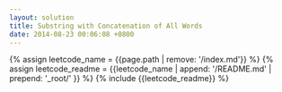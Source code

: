 ```yaml
---
layout: solution
title: Substring with Concatenation of All Words
date: 2014-08-23 00:06:08 +0800
---
```

{% assign leetcode_name = {{page.path | remove: '/index.md'}}  %}
{% assign leetcode_readme = {{leetcode_name | append: '/README.md' | prepend: '_root/' }}  %}
{% include {{leetcode_readme}} %}
